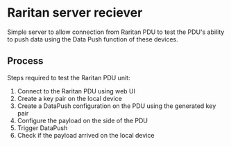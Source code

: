 # Raritan server reciever
Simple server to allow connection from Raritan PDU to test the PDU's ability to push data using the Data Push function of these devices.

## Process
Steps required to test the Raritan PDU unit:
1. Connect to the Raritan PDU using web UI
2. Create a key pair on the local device
3. Create a DataPush configuration on the PDU using the generated key pair
4. Configure the payload on the side of the PDU
5. Trigger DataPush
6. Check if the payload arrived on the local device
